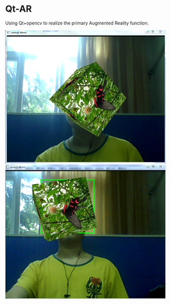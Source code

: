 # Qt-AR
Using Qt+opencv to realize the primary Augmented Reality function.

![Image text](https://github.com/xuanwo11/Qt-AR/blob/master/AR.png)
![Image text](https://github.com/xuanwo11/Qt-AR/blob/master/AR2.png)
